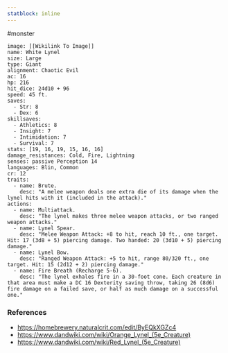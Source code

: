 ```yaml
---
statblock: inline
---
```

 #monster 

```statblock
image: [[Wikilink To Image]]
name: White Lynel
size: Large
type: Giant
alignment: Chaotic Evil
ac: 16
hp: 216
hit_dice: 24d10 + 96
speed: 45 ft.
saves:
  - Str: 8
  - Dex: 6
skillsaves:
  - Athletics: 8
  - Insight: 7
  - Intimidation: 7
  - Survival: 7
stats: [19, 16, 19, 15, 16, 16]
damage_resistances: Cold, Fire, Lightning
senses: passive Perception 14
languages: Blin, Common
cr: 12
traits:
  - name: Brute.
    desc: "A melee weapon deals one extra die of its damage when the lynel hits with it (included in the attack)."
actions:
  - name: Multiattack.
    desc: "The lynel makes three melee weapon attacks, or two ranged weapon attacks."
  - name: Lynel Spear.
    desc: "Melee Weapon Attack: +8 to hit, reach 10 ft., one target. Hit: 17 (3d8 + 5) piercing damage. Two handed: 20 (3d10 + 5) piercing damage."
  - name: Lynel Bow.
    desc: "Ranged Weapon Attack: +5 to hit, range 80/320 ft., one target. Hit: 15 (2d12 + 2) piercing damage."
  - name: Fire Breath (Recharge 5-6).
    desc: "The lynel exhales fire in a 30-foot cone. Each creature in that area must make a DC 16 Dexterity saving throw, taking 26 (8d6) fire damage on a failed save, or half as much damage on a successful one."
```

### References

* https://homebrewery.naturalcrit.com/edit/ByEQkXGZc4
* https://www.dandwiki.com/wiki/Orange_Lynel_(5e_Creature)
* https://www.dandwiki.com/wiki/Red_Lynel_(5e_Creature)
